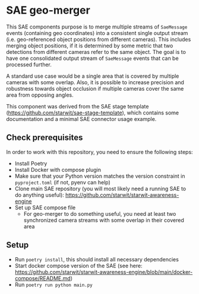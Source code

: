 # SAE geo-merger

This SAE components purpose is to merge multiple streams of `SaeMessage` events (containing geo coordinates) into a consistent single output stream (i.e. geo-referenced object positions from different cameras). This includes merging object positions, if it is determined by some metric that two detections from different cameras refer to the same object.
The goal is to have one consolidated output stream of `SaeMessage` events that can be processed further.

A standard use case would be a single area that is covered by multiple cameras with some overlap. Also, it is possible to increase precision and robustness towards object occlusion if multiple cameras cover the same area from opposing angles.

This component was derived from the SAE stage template (https://github.com/starwit/sae-stage-template), which contains some documentation and a minimal SAE connector usage example.

## Check prerequisites
In order to work with this repository, you need to ensure the following steps:
- Install Poetry
- Install Docker with compose plugin
- Make sure that your Python version matches the version constraint in `pyproject.toml` (if not, pyenv can help)
- Clone main SAE repository (you will most likely need a running SAE to do anything useful): https://github.com/starwit/starwit-awareness-engine
- Set up SAE compose file
  - For geo-merger to do something useful, you need at least two synchronized camera streams with some overlap in their covered area

## Setup
- Run `poetry install`, this should install all necessary dependencies
- Start docker compose version of the SAE (see here: https://github.com/starwit/starwit-awareness-engine/blob/main/docker-compose/README.md)
- Run `poetry run python main.py`